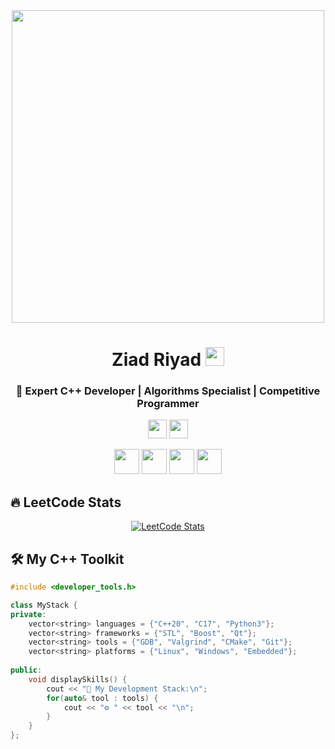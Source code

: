
<div align="center">

<!-- Awesome C++ Animated Header -->
<img src="https://media.giphy.com/media/v1.Y2lkPTc5MGI3NjExeW9tN2V1b2Z4Z2p4c3R5Y2N5Z2V5Z2x6eXZ5dGJqN2R6d2Z6ZyZlcD12MV9pbnRlcm5hbF9naWZfYnlfaWQmY3Q9Zw/Ll22OhMLAlVDb8UQWe/giphy.gif" width="500"/>

<h1> Ziad Riyad <img src="https://media.giphy.com/media/hvRJCLFzcasrR4ia7z/giphy.gif" width="30px"> </h1>
<h3> 🚀 Expert C++ Developer | Algorithms Specialist | Competitive Programmer </h3>

<!-- Flags with animation -->
<p align="center">
  <img src="https://media.giphy.com/media/XcQVRGACY9ZKM/giphy.gif" width="30"> 
  <img src="https://media.giphy.com/media/fs6RTJdGx01ZPq8fIY/giphy.gif" width="30">
</p>

<!-- Tech Stack Animated Icons -->
<p align="center">
  <img src="https://media.giphy.com/media/ln7z2eWriiQAllfVcn/giphy.gif" width="40">
  <img src="https://media.giphy.com/media/kH6CqYiquZawmU1HI6/giphy.gif" width="40">
  <img src="https://media.giphy.com/media/IdyAQJVN2kVPNUrojM/giphy.gif" width="40">
  <img src="https://media.giphy.com/media/KzJkzjggfGN5Py6nkT/giphy.gif" width="40">
</p>

</div>

## 🔥 LeetCode Stats
<div align="center">

[![LeetCode Stats](https://leetcard.jacoblin.cool/YOUR_USERNAME?theme=dark&font=ABeeZee)](https://leetcode.com/YOUR_USERNAME/)

</div>

## 🛠️ My C++ Toolkit
```cpp
#include <developer_tools.h>

class MyStack {
private:
    vector<string> languages = {"C++20", "C17", "Python3"};
    vector<string> frameworks = {"STL", "Boost", "Qt"};
    vector<string> tools = {"GDB", "Valgrind", "CMake", "Git"};
    vector<string> platforms = {"Linux", "Windows", "Embedded"};
    
public:
    void displaySkills() {
        cout << "🚀 My Development Stack:\n";
        for(auto& tool : tools) {
            cout << "⚙️ " << tool << "\n";
        }
    }
};
